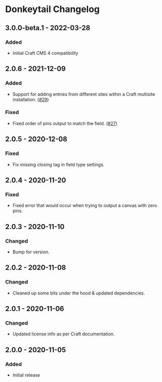 # Donkeytail Changelog

## 3.0.0-beta.1 - 2022-03-28

### Added

* Initial Craft CMS 4 compatibility

## 2.0.6 - 2021-12-09

### Added
- Support for adding entries from different sites within a Craft multisite installation. ([#29](https://github.com/simplygoodwork/craft-donkeytail/issues/29))

### Fixed
- Fixed order of pins output to match the field. ([#27](https://github.com/simplygoodwork/craft-donkeytail/issues/27))

## 2.0.5 - 2020-12-08

### Fixed
- Fix missing closing tag in field type settings.

## 2.0.4 - 2020-11-20

### Fixed
- Fixed error that would occur when trying to output a canvas with zero pins.

## 2.0.3 - 2020-11-10

### Changed
- Bump for version.

## 2.0.2 - 2020-11-08

### Changed
- Cleaned up some bits under the hood & updated dependencies.

## 2.0.1 - 2020-11-06

### Changed
- Updated license info as per Craft documentation.

## 2.0.0 - 2020-11-05

### Added
- Initial release
